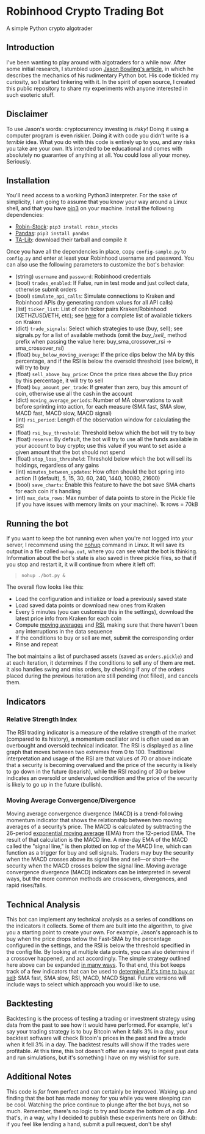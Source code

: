 # Robinhood Crypto Trading Bot
A simple Python crypto algotrader 

## Introduction
I've been wanting to play around with algotraders for a while now. After some initial research, I stumbled upon [Jason Bowling's article](https://medium.com/swlh/a-full-crypto-trading-bot-in-python-aafba122bc4e), in which he describes the mechanics of his rudimentary Python bot. His code tickled my curiosity, so I started tinkering with it. In the spirit of open source, I created this public repository to share my experiments with anyone interested in such esoteric stuff.

## Disclaimer
To use Jason's words: cryptocurrency investing is *risky*! Doing it using a computer program is even riskier. Doing it with code you didn’t write is a _terrible_ idea. What you do with this code is entirely up to you, and any risks you take are your own. It’s intended to be educational and comes with absolutely no guarantee of anything at all. You could lose all your money. Seriously.

## Installation
You'll need access to a working Python3 interpreter. For the sake of simplicity, I am going to assume that you know your way around a Linux shell, and that you have [pip3](https://linuxize.com/post/how-to-install-pip-on-ubuntu-18.04/#installing-pip-for-python-3) on your machine. Install the following dependencies:
* [Robin-Stock](http://www.robin-stocks.com/en/latest/quickstart.html): `pip3 install robin_stocks`
* [Pandas](https://pandas.pydata.org/pandas-docs/stable/index.html): `pip3 install pandas`
* [TA-Lib](https://www.ta-lib.org/): download their tarball and compile it

Once you have all the dependencies in place, copy `config-sample.py` to `config.py` and enter at least your Robinhood username and password. You can also use the following parameters to customize the bot's behavior:
* (string) `username` and `password`: Robinhood credentials
* (bool) `trades_enabled`:  If False, run in test mode and just collect data, otherwise submit orders
* (bool) `simulate_api_calls`: Simulate connections to Kraken and Robinhood APIs (by generating random values for all API calls)
* (list) `ticker_list`: List of coin ticker pairs Kraken/Robinhood (XETHZUSD/ETH, etc); see [here](https://api.kraken.com/0/public/AssetPairs) for a complete list of available tickers on Kraken
* (dict) `trade_signals`: Select which strategies to use (buy, sell); see signals.py for a list of available methods (omit the *buy_*/*sell_* method prefix when passing the value here: buy_sma_crossover_rsi -> sma_crossover_rsi)
* (float) `buy_below_moving_average`: If the price dips below the MA by this percentage, and if the RSI is below the oversold threshold (see below), it will try to buy
* (float) `sell_above_buy_price`: Once the price rises above the Buy price by this percentage, it will try to sell
* (float) `buy_amount_per_trade`: If greater than zero, buy this amount of coin, otherwise use all the cash in the account
* (dict) `moving_average_periods`: Number of MA observations to wait before sprinting into action, for each measure (SMA fast, SMA slow, MACD fast, MACD slow, MACD signal)
* (int) `rsi_period`: Length of the observation window for calculating the RSI
* (float) `rsi_buy_threshold`: Threshold below which the bot will try to buy
* (float) `reserve`: By default, the bot will try to use all the funds available in your account to buy crypto; use this value if you want to set aside a given amount that the bot should not spend
* (float) `stop_loss_threshold`: Threshold below which the bot will sell its holdings, regardless of any gains
* (int) `minutes_between_updates`: How often should the bot spring into action (1 (default), 5, 15, 30, 60, 240, 1440, 10080, 21600)
* (bool) `save_charts`: Enable this feature to have the bot save SMA charts for each coin it's handling
* (int) `max_data_rows`: Max number of data points to store in the Pickle file (if you have issues with memory limits on your machine). 1k rows = 70kB

## Running the bot
If you want to keep the bot running even when you're not logged into your server, I recommend using the [nohup](https://linuxize.com/post/linux-nohup-command/) command in Linux. It will save its output in a file called `nohup.out`, where you can see what the bot is thinking. Information about the bot's state is also saved in three pickle files, so that if you stop and restart it, it will continue from where it left off:

> `nohup ./bot.py &`

The overall flow looks like this:
* Load the configuration and initialize or load a previously saved state
* Load saved data points or download new ones from Kraken
* Every 5 minutes (you can customize this in the settings), download the latest price info from Kraken for each coin
* Compute [moving averages](https://www.investopedia.com/terms/m/movingaverage.asp) and [RSI](https://www.investopedia.com/terms/r/rsi.asp), making sure that there haven't been any interruptions in the data sequence
* If the conditions to buy or sell are met, submit the corresponding order
* Rinse and repeat

The bot maintains a list of purchased assets (saved as `orders.pickle`) and at each iteration, it determines if the conditions to sell any of them are met. It also handles swing and miss orders, by checking if any of the orders placed during the previous iteration are still pending (not filled), and cancels them.

## Indicators
### Relative Strength Index
The RSI trading indicator is a measure of the relative strength of the market (compared to its history), a momentum oscillator and is often used as an overbought and oversold technical indicator. The RSI is displayed as a line graph that moves between two extremes from 0 to 100. Traditional interpretation and usage of the RSI are that values of 70 or above indicate that a security is becoming overvalued and the price of the security is likely to go down in the future (bearish), while the RSI reading of 30 or below indicates an oversold or undervalued condition and the price of the security is likely to go up in the future (bullish).

### Moving Average Convergence/Divergence
Moving average convergence divergence (MACD) is a trend-following momentum indicator that shows the relationship between two moving averages of a security’s price. The MACD is calculated by subtracting the 26-period [exponential moving average](https://www.investopedia.com/terms/e/ema.asp) (EMA) from the 12-period EMA. The result of that calculation is the MACD line. A nine-day EMA of the MACD called the "signal line," is then plotted on top of the MACD line, which can function as a trigger for buy and sell signals. Traders may buy the security when the MACD crosses above its signal line and sell—or short—the security when the MACD crosses below the signal line. Moving average convergence divergence (MACD) indicators can be interpreted in several ways, but the more common methods are crossovers, divergences, and rapid rises/falls.

## Technical Analysis
This bot can implement any technical analysis as a series of conditions on the indicators it collects. Some of them are built into the algorithm, to give you a starting point to create your own. For example, Jason's approach is to buy when the price drops below the Fast-SMA by the percentage configured in the settings, and the RSI is below the threshold specified in the config file. By looking at multiple data points, you can also determine if a crossover happened, and act accordingly. The simple strategy outlined here above can be expanded [in many ways](https://medium.com/mudrex/rsi-trading-strategy-with-20-sma-on-mudrex-a26bd2ac039b). To that end, this bot keeps track of a few indicators that can be used to [determine if it's time to buy or sell](https://towardsdatascience.com/algorithmic-trading-with-macd-and-python-fef3d013e9f3): SMA fast, SMA slow, RSI, MACD, MACD Signal. Future versions will include ways to select which approach you would like to use. 

## Backtesting
Backtesting is the process of testing a trading or investment strategy using data from the past to see how it would have performed. For example, let's say your trading strategy is to buy Bitcoin when it falls 3% in a day, your backtest software will check Bitcoin's prices in the past and fire a trade when it fell 3% in a day. The backtest results will show if the trades were profitable. At this time, this bot doesn't offer an easy way to ingest past data and run simulations, but it's something I have on my wishlist for sure.

## Additional Notes
This code is *far* from perfect and can certainly be improved. Waking up and finding that the bot has made money for you while you were sleeping can be cool. Watching the price continue to plunge after the bot buys, not so much. Remember, there's no logic to try and locate the bottom of a dip. And that's, in a way, why I decided to publish these experiments here on Github: if you feel like lending a hand, submit a pull request, don't be shy!
